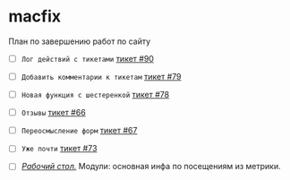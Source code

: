 # macfix

План по завершению работ по сайту
- [ ]  `Лог действий с тикетами` [тикет #90](https://macfix.ru/admin/bugtracker/ticket/90)
- [ ]  `Добавить комментарии к тикетам` [тикет #79](https://macfix.ru/admin/bugtracker/ticket/79)
- [ ]  `Новая функция с шестеренкой` [тикет #78](https://macfix.ru/admin/bugtracker/ticket/78)
- [ ]  `Отзывы` [тикет #66](https://macfix.ru/admin/bugtracker/ticket/66)
- [ ]  `Переосмысление форм` [тикет #67](https://macfix.ru/admin/bugtracker/ticket/67)
- [ ]  `Уже почти` [тикет #73](https://macfix.ru/admin/bugtracker/ticket/73)

- [ ] *[Рабочий стол.](https://macfix.ru/admin)* Модули: основная инфа по посещениям из метрики. 
